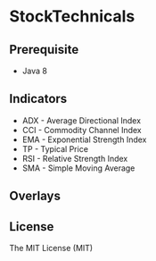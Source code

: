 # StockTechnicals

## Prerequisite

* Java 8

## Indicators

* ADX - Average Directional Index
* CCI - Commodity Channel Index 
* EMA - Exponential Strength Index
* TP - Typical Price
* RSI - Relative Strength Index
* SMA - Simple Moving Average

## Overlays

## License

The MIT License (MIT)